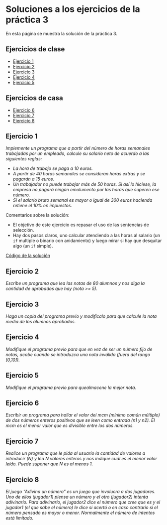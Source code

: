 # Soluciones a los ejercicios de la práctica 3 

En esta página se muestra la solución de la práctica 3.

## Ejercicios de clase

* [Ejercicio 1](#ejercicio-1)
* [Ejercicio 2](#ejercicio-2)
* [Ejercicio 3](#ejercicio-3)
* [Ejercicio 4](#ejercicio-4)
* [Ejercicio 5](#ejercicio-5)

## Ejercicios de casa

* [Ejercicio 6](#ejercicio-6)
* [Ejercicio 7](#ejercicio-7)
* [Ejercicio 8](#ejercicio-8)

## Ejercicio 1

*Implemente un programa que a partir del número de horas semanales trabajadas por un empleado, calcule su salario neto de acuerdo a las siguientes reglas:*

* *La hora de trabajo se paga a 10 euros.*
* *A partir de 40 horas semanales se consideran horas extras y se pagarán a 15 euros.*
* *Un trabajador no puede trabajar más de 50 horas. Si así lo hiciese, la empresa no pagará ningún emolumento por las horas que superen ese número.*
* *Si el salario bruto semanal es mayor o igual de 300 euros hacienda retiene el 10% en impuestos.*

Comentarios sobre la solución:

* El objetivo de este ejercicio es repasar el uso de las sentencias de selección.
* Hay dos pasos claros, uno calcular atendiendo a las horas al salario (un `if` multiple o binario con anidamiento) y luego mirar si hay que desquitar algo (un `if` simple).

[Código de la solución](../p3/p3e4.cpp)

## Ejercicio 2

*Escribe un programa que lea las notas de 80 alumnos y nos diga la cantidad de aprobados que hay (nota >= 5).*

## Ejercicio 3

*Haga un copia del programa previo y modifícalo para que calcule la nota media de los alumnos aprobados.*

## Ejercicio 4

*Modifique el programa previo para que en vez de ser un número fijo de notas, acabe cuando se introduzca una nota inválida (fuera del rango [0,10]).*

## Ejercicio 5

*Modifique el programa previo para quealmacene la mejor nota.*


## Ejercicio 6

*Escribir un programa para hallar el valor del mcm (mínimo común múltiplo) de dos números enteros positivos que se leen como entrada (n1 y n2). El mcm es el menor valor que es divisible entre los dos números.*

## Ejercicio 7

*Realice un programa que le pida al usuario la cantidad de valores a introducir (N) y lea N valores enteros y nos indique cuál es el menor valor leído. Puede suponer que N es al menos 1.*

## Ejercicio 8

*El juego “Adivina un número” es un juego que involucra a dos jugadores. Uno de ellos (jugador1) piensa un número y el otro (jugador2) intenta adivinarlo. Para adivinarlo, el jugador2 dice el número que cree que es y el jugador1 (el que sabe el número) le dice si acertó o en caso contrario si el número pensado es mayor o menor. Normalmente el número de intentos está limitado.*

